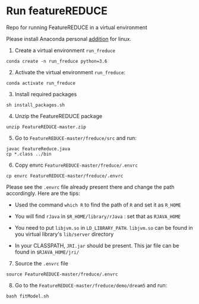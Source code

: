 # Run featureREDUCE
Repo for running FeatureREDUCE in a virtual environment

Please install Anaconda personal [addition](https://www.anaconda.com/products/distribution) for linux. 



1. Create a virtual environment `run_freduce`

```
conda create -n run_freduce python=3.6
```

2. Activate the virtual environment `run_freduce`:

```
conda activate run_freduce
```

3. Install required packages

```
sh install_packages.sh
```

4. Unzip the FeatureREDUCE package

```
unzip FeatureREDUCE-master.zip
```

5. Go to `FeatureREDUCE-master/freduce/src` and run:

```
javac FeatureReduce.java
cp *.class ../bin
```

6. Copy envrc `FeatureREDUCE-master/freduce/.envrc`

```
cp envrc FeatureREDUCE-master/freduce/.envrc 
```

Please see the `.envrc` file already present there and change the path accordingly. Here are the tips:

- Used the command `which R` to find the path of `R` and set it as `R_HOME`

- You will find `rJava` in `$R_HOME/library/rJava` : set that as `RJAVA_HOME` 

- You need to put `libjvm.so` in `LD_LIBRARY_PATH`. `libjvm.so` can be found in you virtual library's `lib/server` directory

- In your CLASSPATH, `JRI.jar` should be present. This jar file can be found in `$RJAVA_HOME/jri/` 


7. Source the `.envrc` file

```
source FeatureREDUCE-master/freduce/.envrc
```

8. Go to the `FeatureREDUCE-master/freduce/demo/dream5` and run:

```
bash fitModel.sh
```
